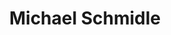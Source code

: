 ---
title: "Michael Schmidle"
cover: "v1574285366/people/covers/michael-schmidle.jpg"
summary: "Digital Strategy and Innovation Manager at the Swiss Broadcast Corporation, SRG SSR. Coach, startup consultant and blogger. In love with Mexico."
github: "MichaelSchmidle"
image: "v1574196471/people/michael-schmidle.jpg"
linkedin: "MichaelSchmidle"
location: "Lucerne, Switzerland"
twitter: "MichaelSchmidle"
---